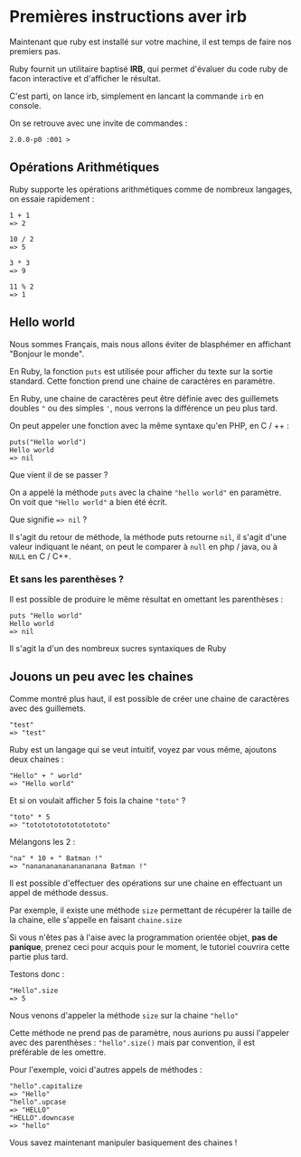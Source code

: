 Premières instructions aver irb
===============================

Maintenant que ruby est installé sur votre machine, il est temps de faire nos premiers pas.

Ruby fournit un utilitaire baptisé **IRB**, qui permet d'évaluer du code ruby de facon interactive et d'afficher le résultat.

C'est parti, on lance irb, simplement en lancant la commande ``irb`` en console.

On se retrouve avec une invite de commandes :

    2.0.0-p0 :001 >

## Opérations Arithmétiques

Ruby supporte les opérations arithmétiques comme de nombreux langages, on essaie rapidement :

    1 + 1
    => 2

    10 / 2
    => 5

    3 * 3
    => 9

    11 % 2
    => 1


## Hello world

Nous sommes Français, mais nous allons éviter de blasphémer en affichant "Bonjour le monde".

En Ruby, la fonction ``puts`` est utilisée pour afficher du texte sur la sortie standard. Cette fonction prend une chaine de caractères en paramètre.

En Ruby, une chaine de caractères peut être définie avec des guillemets doubles ``"`` ou des simples ``'``, nous verrons la différence un peu plus tard.

On peut appeler une fonction avec la même syntaxe qu'en PHP, en C / ++ :

    puts("Hello world")
    Hello world
    => nil

Que vient il de se passer ?

On a appelé la méthode ``puts`` avec la chaine ``"hello world"`` en paramètre.
On voit que ``"Hello world"`` a bien été écrit.

Que signifie ``=> nil`` ?

Il s'agit du retour de méthode, la méthode puts retourne ``nil``, il s'agit d'une valeur indiquant le néant, on peut le comparer à ``null`` en php / java, ou à ``NULL`` en C / C++.

### Et sans les parenthèses ?

Il est possible de produire le même résultat en omettant les parenthèses :

    puts "Hello world"
    Hello world
    => nil

Il s'agit la d'un des nombreux sucres syntaxiques de Ruby

## Jouons un peu avec les chaines

Comme montré plus haut, il est possible de créer une chaine de caractères avec des guillemets.

    "test"
    => "test"

Ruby est un langage qui se veut intuitif, voyez par vous même, ajoutons deux chaines :

    "Hello" + " world"
    => "Hello world"
    
Et si on voulait afficher 5 fois la chaine ``"toto"`` ?

    "toto" * 5
    => "totototototototototo"
    
Mélangons les 2 :

    "na" * 10 + " Batman !"
    => "nananananananananana Batman !"

Il est possible d'effectuer des opérations sur une chaine en effectuant un appel de méthode dessus.

Par exemple, il existe une méthode ``size`` permettant de récupérer la taille de la chaine, elle s'appelle en faisant ``chaine.size``

Si vous n'êtes pas à l'aise avec la programmation orientée objet, **pas de panique**, prenez ceci pour acquis pour le moment, le tutoriel couvrira cette partie plus tard.

Testons donc :

    "Hello".size
    => 5

Nous venons d'appeler la méthode ``size`` sur la chaine ``"hello"``

Cette méthode ne prend pas de paramètre, nous aurions pu aussi l'appeler avec des parenthèses : ``"hello".size()`` mais par convention, il est préférable de les omettre.

Pour l'exemple, voici d'autres appels de méthodes :

    "hello".capitalize
    => "Hello"
    "hello".upcase
    => "HELLO"
    "HELLO".downcase
    => "hello"

Vous savez maintenant manipuler basiquement des chaines !

